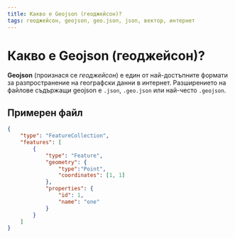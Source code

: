 ```yaml
---
title: Какво е Geojson (геоджейсон)?
tags: геоджейсон, geojson, geo.json, json, вектор, интернет
---
```


# Какво е Geojson (геоджейсон)?

**Geojson** (произнася се *геоджейсон*) е един от най-достъпните формати за разпространение на географски данни в интернет. Разширението на файлове съдържащи geojson е `.json`, `.geo.json` или най-често `.geojson`.

## Примерен файл

```json
{
    "type": "FeatureCollection",
    "features": [
        {
            "type": "Feature",
            "geometry": {
                "type":"Point",
                "coordinates": [1, 1]
            },
            "properties": {
                "id": 1,
                "name": "one"
            }
        }
    ]
}
```
